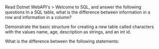 Read Dotnet WebAPI's > Welcome to SQL, and answer the following questions
In a SQL table, what is the difference between information in a row and information in a column?

Demonstrate the basic structure for creating a new table called characters with the values name, age, description as strings, and an int id.

What is the difference between the following statements: